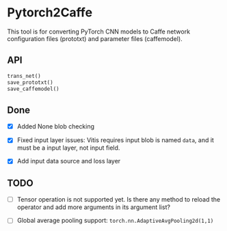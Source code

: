 # Pytorch2Caffe

This tool is for converting PyTorch CNN models to Caffe network configuration files (prototxt) and parameter files (caffemodel).


## API

```python
trans_net()
save_prototxt()
save_caffemodel()
```

## Done

- [x]  Added None blob checking

- [x] Fixed input layer issues: Vitis requires input blob is named `data`, and it must be a input layer, not input field.

- [x] Add input data source and loss layer

## TODO



- [ ] Tensor operation is not supported yet. Is there any method to reload the operator and add more arguments in its argument list? 

- [ ] Global average pooling support: `torch.nn.AdaptiveAvgPooling2d(1,1)`